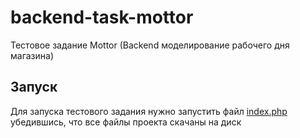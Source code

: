 # backend-task-mottor
Тестовое задание Mottor (Backend моделирование рабочего дня магазина)

## Запуск
Для запуска тестового задания нужно запустить файл [index.php](https://github.com/RomusKras/backend-task-mottor/blob/main/index.php) 
убедившись, что все файлы проекта скачаны на диск